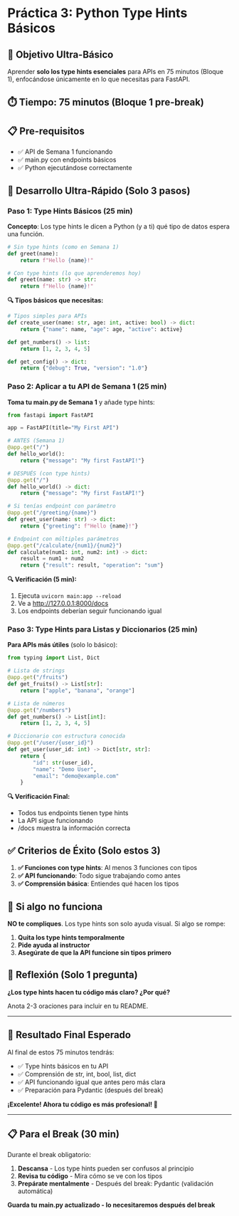 # Práctica 3: Python Type Hints Básicos

## 🎯 Objetivo Ultra-Básico

Aprender **solo los type hints esenciales** para APIs en 75 minutos (Bloque 1), enfocándose únicamente en lo que necesitas para FastAPI.

## ⏱️ Tiempo: 75 minutos (Bloque 1 pre-break)

## 📋 Pre-requisitos

- ✅ API de Semana 1 funcionando
- ✅ main.py con endpoints básicos
- ✅ Python ejecutándose correctamente

## 🚀 Desarrollo Ultra-Rápido (Solo 3 pasos)

### Paso 1: Type Hints Básicos (25 min)

**Concepto**: Los type hints le dicen a Python (y a ti) qué tipo de datos espera una función.

```python
# Sin type hints (como en Semana 1)
def greet(name):
    return f"Hello {name}!"

# Con type hints (lo que aprenderemos hoy)
def greet(name: str) -> str:
    return f"Hello {name}!"
```

**🔍 Tipos básicos que necesitas:**

```python
# Tipos simples para APIs
def create_user(name: str, age: int, active: bool) -> dict:
    return {"name": name, "age": age, "active": active}

def get_numbers() -> list:
    return [1, 2, 3, 4, 5]

def get_config() -> dict:
    return {"debug": True, "version": "1.0"}
```

### Paso 2: Aplicar a tu API de Semana 1 (25 min)

**Toma tu main.py de Semana 1** y añade type hints:

```python
from fastapi import FastAPI

app = FastAPI(title="My First API")

# ANTES (Semana 1)
@app.get("/")
def hello_world():
    return {"message": "My first FastAPI!"}

# DESPUÉS (con type hints)
@app.get("/")
def hello_world() -> dict:
    return {"message": "My first FastAPI!"}

# Si tenías endpoint con parámetro
@app.get("/greeting/{name}")
def greet_user(name: str) -> dict:
    return {"greeting": f"Hello {name}!"}

# Endpoint con múltiples parámetros
@app.get("/calculate/{num1}/{num2}")
def calculate(num1: int, num2: int) -> dict:
    result = num1 + num2
    return {"result": result, "operation": "sum"}
```

**🔍 Verificación (5 min):**

1. Ejecuta `uvicorn main:app --reload`
2. Ve a http://127.0.0.1:8000/docs
3. Los endpoints deberían seguir funcionando igual

### Paso 3: Type Hints para Listas y Diccionarios (25 min)

**Para APIs más útiles** (solo lo básico):

```python
from typing import List, Dict

# Lista de strings
@app.get("/fruits")
def get_fruits() -> List[str]:
    return ["apple", "banana", "orange"]

# Lista de números
@app.get("/numbers")
def get_numbers() -> List[int]:
    return [1, 2, 3, 4, 5]

# Diccionario con estructura conocida
@app.get("/user/{user_id}")
def get_user(user_id: int) -> Dict[str, str]:
    return {
        "id": str(user_id),
        "name": "Demo User",
        "email": "demo@example.com"
    }
```

**🔍 Verificación Final:**

- Todos tus endpoints tienen type hints
- La API sigue funcionando
- /docs muestra la información correcta

## ✅ Criterios de Éxito (Solo estos 3)

1. **✅ Funciones con type hints**: Al menos 3 funciones con tipos
2. **✅ API funcionando**: Todo sigue trabajando como antes
3. **✅ Comprensión básica**: Entiendes qué hacen los tipos

## 🚨 Si algo no funciona

**NO te compliques**. Los type hints son solo ayuda visual. Si algo se rompe:

1. **Quita los type hints temporalmente**
2. **Pide ayuda al instructor**
3. **Asegúrate de que la API funcione sin tipos primero**

## 📝 Reflexión (Solo 1 pregunta)

**¿Los type hints hacen tu código más claro? ¿Por qué?**

Anota 2-3 oraciones para incluir en tu README.

---

## 🎯 Resultado Final Esperado

Al final de estos 75 minutos tendrás:

- ✅ Type hints básicos en tu API
- ✅ Comprensión de str, int, bool, list, dict
- ✅ API funcionando igual que antes pero más clara
- ✅ Preparación para Pydantic (después del break)

**¡Excelente! Ahora tu código es más profesional! 🎉**

---

## 📋 Para el Break (30 min)

Durante el break obligatorio:

1. **Descansa** - Los type hints pueden ser confusos al principio
2. **Revisa tu código** - Mira cómo se ve con los tipos
3. **Prepárate mentalmente** - Después del break: Pydantic (validación automática)

**Guarda tu main.py actualizado - lo necesitaremos después del break**
